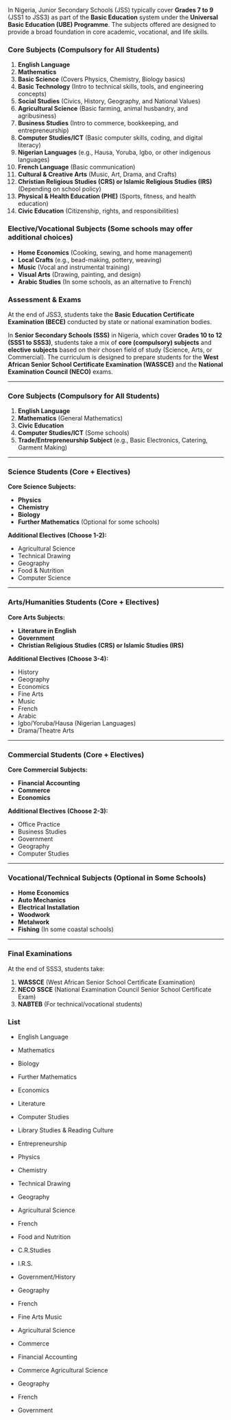 In Nigeria, Junior Secondary Schools (JSS) typically cover **Grades 7 to 9** (JSS1 to JSS3) as part of the **Basic Education** system under the **Universal Basic Education (UBE) Programme**. The subjects offered are designed to provide a broad foundation in core academic, vocational, and life skills.

### **Core Subjects (Compulsory for All Students)**

1. **English Language**
2. **Mathematics**
3. **Basic Science** (Covers Physics, Chemistry, Biology basics)
4. **Basic Technology** (Intro to technical skills, tools, and engineering concepts)
5. **Social Studies** (Civics, History, Geography, and National Values)
6. **Agricultural Science** (Basic farming, animal husbandry, and agribusiness)
7. **Business Studies** (Intro to commerce, bookkeeping, and entrepreneurship)
8. **Computer Studies/ICT** (Basic computer skills, coding, and digital literacy)
9. **Nigerian Languages** (e.g., Hausa, Yoruba, Igbo, or other indigenous languages)
10. **French Language** (Basic communication)
11. **Cultural & Creative Arts** (Music, Art, Drama, and Crafts)
12. **Christian Religious Studies (CRS) or Islamic Religious Studies (IRS)** (Depending on school policy)
13. **Physical & Health Education (PHE)** (Sports, fitness, and health education)
14. **Civic Education** (Citizenship, rights, and responsibilities)

### **Elective/Vocational Subjects (Some schools may offer additional choices)**

- **Home Economics** (Cooking, sewing, and home management)
- **Local Crafts** (e.g., bead-making, pottery, weaving)
- **Music** (Vocal and instrumental training)
- **Visual Arts** (Drawing, painting, and design)
- **Arabic Studies** (In some schools, as an alternative to French)

### **Assessment & Exams**

At the end of JSS3, students take the **Basic Education Certificate Examination (BECE)** conducted by state or national examination bodies.

In **Senior Secondary Schools (SSS)** in Nigeria, which cover **Grades 10 to 12 (SSS1 to SSS3)**, students take a mix of **core (compulsory) subjects** and **elective subjects** based on their chosen field of study (Science, Arts, or Commercial). The curriculum is designed to prepare students for the **West African Senior School Certificate Examination (WASSCE)** and the **National Examination Council (NECO)** exams.

---

### **Core Subjects (Compulsory for All Students)**

1. **English Language**
2. **Mathematics** (General Mathematics)
3. **Civic Education**
4. **Computer Studies/ICT** (Some schools)
5. **Trade/Entrepreneurship Subject** (e.g., Basic Electronics, Catering, Garment Making)

---

### **Science Students (Core + Electives)**

**Core Science Subjects:**

- **Physics**
- **Chemistry**
- **Biology**
- **Further Mathematics** (Optional for some schools)

**Additional Electives (Choose 1-2):**

- Agricultural Science
- Technical Drawing
- Geography
- Food & Nutrition
- Computer Science

---

### **Arts/Humanities Students (Core + Electives)**

**Core Arts Subjects:**

- **Literature in English**
- **Government**
- **Christian Religious Studies (CRS) or Islamic Studies (IRS)**

**Additional Electives (Choose 3-4):**

- History
- Geography
- Economics
- Fine Arts
- Music
- French
- Arabic
- Igbo/Yoruba/Hausa (Nigerian Languages)
- Drama/Theatre Arts

---

### **Commercial Students (Core + Electives)**

**Core Commercial Subjects:**

- **Financial Accounting**
- **Commerce**
- **Economics**

**Additional Electives (Choose 2-3):**

- Office Practice
- Business Studies
- Government
- Geography
- Computer Studies

---

### **Vocational/Technical Subjects (Optional in Some Schools)**

- **Home Economics**
- **Auto Mechanics**
- **Electrical Installation**
- **Woodwork**
- **Metalwork**
- **Fishing** (In some coastal schools)

---

### **Final Examinations**

At the end of SSS3, students take:

1. **WASSCE** (West African Senior School Certificate Examination)
2. **NECO SSCE** (National Examination Council Senior School Certificate Exam)
3. **NABTEB** (For technical/vocational students)

### **List**

- English Language
- Mathematics
- Biology
- Further Mathematics
- Economics
- Literature
- Computer Studies
- Library Studies & Reading Culture
- Entrepreneurship

- Physics
- Chemistry
- Technical Drawing
- Geography
- Agricultural Science
- French
- Food and Nutrition
- C.R.Studies
- I.R.S.
- Government/History
- Geography
- French
- Fine Arts Music
- Agricultural Science
- Commerce

- Financial Accounting
- Commerce Agricultural Science
- Geography
- French
- Government
